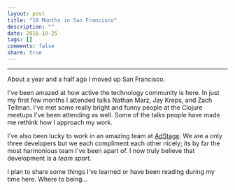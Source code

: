 ```yaml
---
layout: post
title: "18 Months in San Francisco"
description: ""
date: 2016-10-25
tags: []
comments: false 
share: true
---
```

---

About a year and a half ago I moved up San Francisco.

I've been amazed at how active the technology community is here. In just my first few months I attended talks Nathan Marz, Jay Kreps, and Zach Tellman. I've met some really bright and funny people at the Clojure meetups I've been attending as well. Some of the talks people have made me rethink how I approach my work.

I've also been lucky to work in an amazing team at [AdStage](https://www.adstage.io/about-us/team/). We are a only three developers but we each compliment each other nicely; its by far the most harmonious team I've been apart of. I now truly believe that development is a *team sport*.

I plan to share some things I've learned or have been reading during my time here. Where to being...

